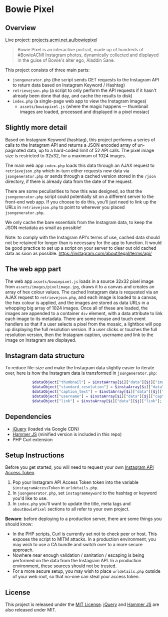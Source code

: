 # Bowie Pixel
## Overview
Live project: [projects.acmi.net.au/bowiepixel](http://projects.acmi.net.au/bowiepixel)
> Bowie Pixel is an interactive portrait, made up of hundreds of #BowieACMI Instagram photos, dynamically collected and displayed in the guise of Bowie's alter ego, Aladdin Sane.

This project consists of three main parts:
-   `jsongenerator.php` (the script sends GET requests to the Instagram API to return data based on Instagram Keyword / Hashtag)
-   `retrievejson.php` (a script to only perform the API requests if it hasn't already been done that day, and cache the results to disk)
-   `index.php` (a single-page web app to view the Instagram images)
    - `assets/bowiepixel.js` (where the magic happens — thumbnail images are loaded, processed and displayed in a pixel mosiac)
## Slightly more detail

Based on Instagram Keyword (hashtag), this project performs a series of calls to the Instagram API and returns a JSON encoded array of un-paginated data, up to a hard-coded limit of 52 API calls. The pixel image size is restricted to 32x32, for a maximum of 1024 images.

The main web app `index.php` loads this data through an AJAX request to `retrievejson.php` which in-turn either requests new data via `jsongenerator.php` or sends through a cached version stored in the `/json` directory, if there is already data from the date of the request.

There are some peculiarities to how this was designed, so that the `jsongenerator.php` script could potentially sit on a different server to the front-end web app. If you choose to do this, you'll just need to link up the URLs in `retrievejson.php` to point to wherever you placed `jsongenerator.php`.

We only cache the bare essentials from the Instagram data, to keep the JSON metadata as small as possible!

Note: to comply with the Instagram API's terms of use, cached data should not be retained for longer than is necessary for the app to function. It would be good practice to set up a script on your server to clear out old cached data as soon as possible.
https://instagram.com/about/legal/terms/api/

## The web app part
The web app `assets/bowiepixel.js` loads in a source 32x32 pixel image from `assets/images/pixelimage.jpg`, draws it to a canvas and creates an array of hex colour values. The cached Instagram data is requested via an AJAX request to `retrievejson.php`, and each image is loaded to a canvas, the hex colour is applied, and the images are stored as data URLs in a whopping big array of 1024 images. Once all of these are loaded, the images are appended to a container `div` element, with a data attribute to link each image to its metadata. There are some mouse and touch event handlers so that if a user selects a pixel from the mosaic, a lightbox will pop up displaying the full resolution version. If a user clicks or touches the full resolution version, then the Instagram caption, username and link to the image on Instagram are displayed.

## Instagram data structure

To reduce file-size and make the Instagram data slightly easier to iterate over, here is how the Instagram data is transformed in `jsongenerator.php`:
``` php
			$dataObject["thumbnail"] = $instaArray[$i]["data"][$j]["images"]["thumbnail"]["url"];
			$dataObject["standard_resolution"] = $instaArray[$i]["data"][$j]["images"]["standard_resolution"]["url"];
			$dataObject["caption_text"] = $instaArray[$i]["data"][$j]["caption"]["text"];
			$dataObject["username"] = $instaArray[$i]["data"][$j]["caption"]["from"]["username"];
			$dataObject["link"] = $instaArray[$i]["data"][$j]["link"];
```
## Dependencies

-   [jQuery](https://jquery.com/) (loaded via Google CDN)
-   [Hammer JS](http://hammerjs.github.io/) (minified version is included in this repo)
-   PHP Curl extension
## Setup Instructions

Before you get started, you will need to request your own [Instagram API Access Token](https://instagram.com/developer/authentication/). 

1.  Pop your Instagram API Access Token token into the variable `$instagramAccessToken` in `urldetails.php`.
2.  In `jsongenerator.php`, set `instagramKeyword` to the hashtag or keyword you'd like to use.
3.  In `index.php` you'll want to update the title, meta tags and `aboutBowiePixel` sections to all refer to your own project.

**Beware**: before deploying to a production server, there are some things you should know:
-   In the PHP scripts, Curl is currently set not to check peer or host. This exposes the script to MITM attacks. In a production environment, you may wish to use a CA bundle and switch over to a more secure approach.
-   Nowhere near enough validation / sanitation / escaping is being performed on the data from the Instagram API. In a production environment, these sources should not be trusted.
-   For a more secure setup, you may wish to place `urldetails.php` outside of your web root, so that no-one can steal your access token.

## License
This project is released under the [MIT License](https://tldrlegal.com/license/mit-license).
[jQuery](https://jquery.com/) and [Hammer JS](http://hammerjs.github.io/) are also released under  MIT.
